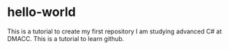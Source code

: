 # hello-world
This is a tutorial to create my first repository
I am studying advanced C# at DMACC.  This is a tutorial to learn github.
